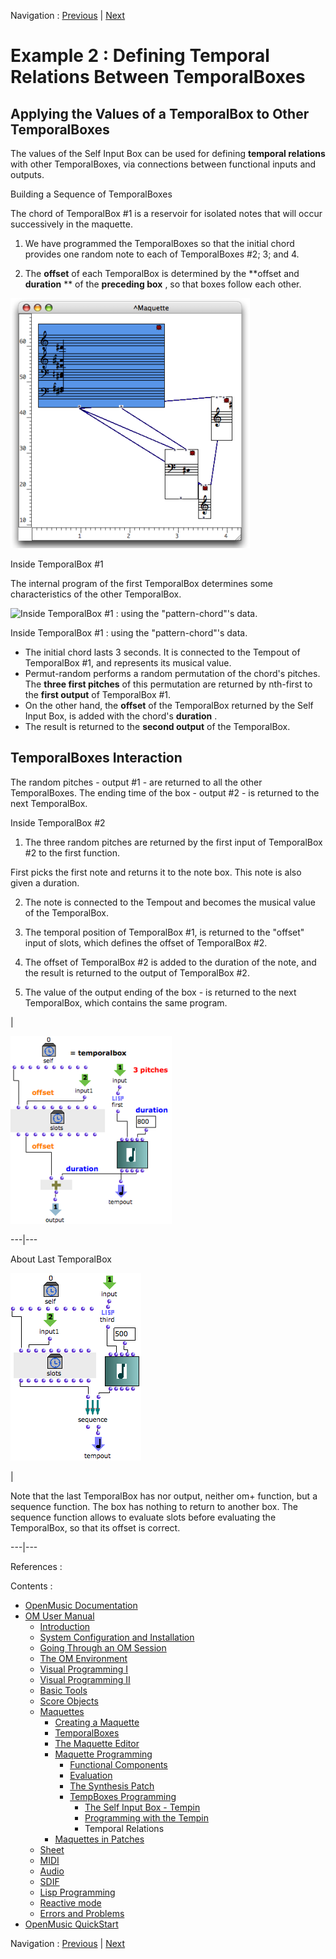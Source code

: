 Navigation : [Previous](Examplestempbox "Programming with the Tempin") | [Next](Maquettes%20in%20Patches "Maquettes in
Patches")



# Example 2 : Defining Temporal Relations Between TemporalBoxes

## Applying the Values of a TemporalBox to Other TemporalBoxes

The values of the Self Input Box can be used for defining  **temporal
relations** with other TemporalBoxes, via connections between functional
inputs and outputs.

Building a Sequence of TemporalBoxes

The chord of TemporalBox #1 is a reservoir for isolated notes that will occur
successively in the maquette.

  1. We have programmed the TemporalBoxes so that the initial chord provides one random note to each of TemporalBoxes #2; 3; and 4. 

  2. The  **offset** of each TemporalBox is determined by the  **offset and **duration** ** of the  **preceding box** , so that boxes follow each other.

![](../res/maqsendout.png)

Inside TemporalBox #1

The internal program of the first TemporalBox determines some characteristics
of the other TemporalBox.

![Inside TemporalBox #1 : using the "pattern-chord"'s
data.](../res/chordsendout.png)

Inside TemporalBox #1 : using the "pattern-chord"'s data.

  * The initial chord lasts 3 seconds. It is connected to the Tempout of TemporalBox #1, and represents its musical value. 
  * Permut-random performs a random permutation of the chord's pitches. The  **three first pitches** of this permutation are returned by nth-first to the  **first output** of TemporalBox #1.
  * On the other hand, the  **offset** of the TemporalBox returned by the Self Input Box, is added with the chord's  **duration** . 
  * The result is returned to the  **second output** of the TemporalBox.

## TemporalBoxes Interaction

The random pitches - output #1 - are returned to all the other TemporalBoxes.
The ending time of the box - output #2 - is returned to the next TemporalBox.

Inside TemporalBox #2

  1. The three random pitches are returned by the first input of TemporalBox #2 to the first function. 

First picks the first note and returns it to the note box. This note is also
given a duration.

  2. The note is connected to the Tempout and becomes the musical value of the TemporalBox.

  3. The temporal position of TemporalBox #1, is returned to the "offset" input of slots, which defines the offset of TemporalBox #2. 

  4. The offset of TemporalBox #2 is added to the duration of the note, and the result is returned to the output of TemporalBox #2.

  5. The value of the output ending of the box - is returned to the next TemporalBox, which contains the same program. 

|

[![](../res/maqsendout2_1.png)](../res/maqsendout2.png "Cliquez pour
agrandir")  
  
---|---  
  
About Last TemporalBox

![](../res/maqsendout1.png)

|

Note that the last TemporalBox has nor output, neither om+ function, but a
sequence function. The box has nothing to return to another box. The sequence
function allows to evaluate slots before evaluating the TemporalBox, so that
its offset is correct.  
  
---|---  
  
References :

Contents :

  * [OpenMusic Documentation](OM-Documentation)
  * [OM User Manual](OM-User-Manual)
    * [Introduction](00-Contents)
    * [System Configuration and Installation](Installation)
    * [Going Through an OM Session](Goingthrough)
    * [The OM Environment](Environment)
    * [Visual Programming I](BasicVisualProgramming)
    * [Visual Programming II](AdvancedVisualProgramming)
    * [Basic Tools](BasicObjects)
    * [Score Objects](ScoreObjects)
    * [Maquettes](Maquettes)
      * [Creating a Maquette](Maquette)
      * [TemporalBoxes](TemporalBoxes)
      * [The Maquette Editor](Editor)
      * [Maquette Programming](Programming%20Maquette)
        * [Functional Components](InputsOutputs)
        * [Evaluation](MaquetteEvaluation)
        * [The Synthesis Patch](Synthpatchprog)
        * [TempBoxes Programming](TempProgramming)
          * [The Self Input Box - Tempin](SelfInputBox)
          * [Programming with the Tempin](Examplestempbox)
          * Temporal Relations
      * [Maquettes in Patches](Maquettes%20in%20Patches)
    * [Sheet](Sheet)
    * [MIDI](MIDI)
    * [Audio](Audio)
    * [SDIF](SDIF)
    * [Lisp Programming](Lisp)
    * [Reactive mode](Reactive)
    * [Errors and Problems](errors)
  * [OpenMusic QuickStart](QuickStart-Chapters)

Navigation : [Previous](Examplestempbox "page
précédente\(Programming with the Tempin\)") | [Next](Maquettes%20in%20Patches "Maquettes in
Patches")

